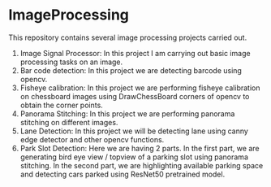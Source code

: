 # ImageProcessing

This repository contains several image processing projects carried out. 
1. Image Signal Processor: In this project I am carrying out basic image processing tasks on an image.
2. Bar code detection: In this project we are detecting barcode using opencv.
3. Fisheye calibration: In this project we are performing fisheye calibration on chessboard images using DrawChessBoard corners of opencv to obtain the corner points.
4. Panorama Stitching: In this project we are performing panorama stitching on different images.
5. Lane Detection: In this project we will be detecting lane using canny edge detector and other opencv functions.
6. Park Slot Detection: Here we are having 2 parts. In the first part, we are generating bird eye view / topview of a parking slot using panorama stitching. In the second part, we are highlighting available parking space and detecting cars parked using ResNet50 pretrained model.
